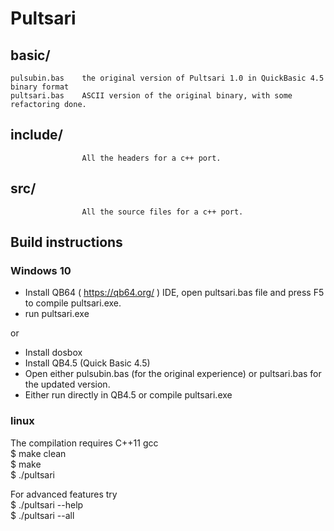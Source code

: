 # Pultsari

## basic/
    pulsubin.bas    the original version of Pultsari 1.0 in QuickBasic 4.5 binary format
    pultsari.bas    ASCII version of the original binary, with some refactoring done.
## include/
                    All the headers for a c++ port.
## src/
                    All the source files for a c++ port.

## Build instructions

### Windows 10
- Install QB64 ( https://qb64.org/ ) IDE, open pultsari.bas file and press F5 to compile pultsari.exe.
- run pultsari.exe

or

- Install dosbox
- Install QB4.5 (Quick Basic 4.5)
- Open either pulsubin.bas (for the original experience) or pultsari.bas for the updated version.
- Either run directly in QB4.5 or compile pultsari.exe


### linux
The compilation requires C++11 gcc  
$ make clean  
$ make  
$ ./pultsari  
  
For advanced features try  
$ ./pultsari --help  
$ ./pultsari --all  
  
